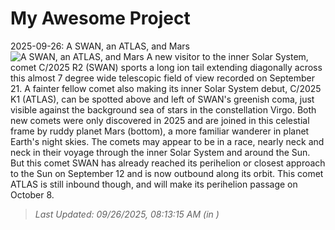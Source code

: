 # My Awesome Project

<!-- APOD Start -->
2025-09-26: A SWAN, an ATLAS, and Mars
![A SWAN, an ATLAS, and Mars](https://apod.nasa.gov/apod/image/2509/C2025_R2_Swan_20250921s1024.jpg)
A new visitor to the inner Solar System, comet C/2025 R2 (SWAN) sports a long ion tail extending diagonally across this almost 7 degree wide telescopic field of view recorded on September 21. A fainter fellow comet also making its inner Solar System debut, C/2025 K1 (ATLAS), can be spotted above and left of SWAN's greenish coma, just visible against the background sea of stars in the constellation Virgo. Both new comets were only discovered in 2025 and are joined in this celestial frame by ruddy planet Mars (bottom), a more familiar wanderer in planet Earth's night skies. The comets may appear to be in a race, nearly neck and neck in their voyage through the inner Solar System and around the Sun. But this comet SWAN has already reached its perihelion or closest approach to the Sun on September 12 and is now outbound along its orbit. This comet ATLAS is still inbound though, and will make its perihelion passage on October 8.
> _Last Updated: 09/26/2025, 08:13:15 AM (in )_
<!-- APOD End -->
